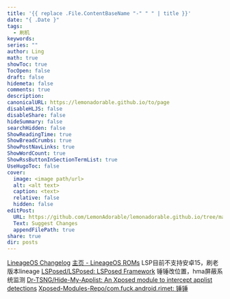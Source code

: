 ```yaml
---
title: '{{ replace .File.ContentBaseName "-" " " | title }}'
date: "{ .Date }"
tags:
  - 刷机
keywords: 
series: ""
author: Ling
math: true
showToc: true
TocOpen: false
draft: false
hidemeta: false
comments: true
description: 
canonicalURL: https://lemonadorable.github.io/to/page
disableHLJS: false
disableShare: false
hideSummary: false
searchHidden: false
ShowReadingTime: true
ShowBreadCrumbs: true
ShowPostNavLinks: true
ShowWordCount: true
ShowRssButtonInSectionTermList: true
UseHugoToc: false
cover:
  image: <image path/url>
  alt: <alt text>
  caption: <text>
  relative: false
  hidden: false
editPost:
  URL: https://github.com/LemonAdorable/lemonadorable.github.io/tree/master/content
  Text: Suggest Changes
  appendFilePath: true
share: true
dir: posts
---
```


[LineageOS Changelog](https://www.lineageoslog.com/)
[主页 - LineageOS ROMs](https://lineageosroms.com/)
LSP目前不支持安卓15，刷老版本lineage
[LSPosed/LSPosed: LSPosed Framework](https://github.com/LSPosed/LSPosed)
锤锤改位置，hma屏蔽系统监测
[Dr-TSNG/Hide-My-Applist: An Xposed module to intercept applist detections](https://github.com/Dr-TSNG/Hide-My-Applist)
[Xposed-Modules-Repo/com.fuck.android.rimet: 锤锤](https://github.com/Xposed-Modules-Repo/com.fuck.android.rimet)